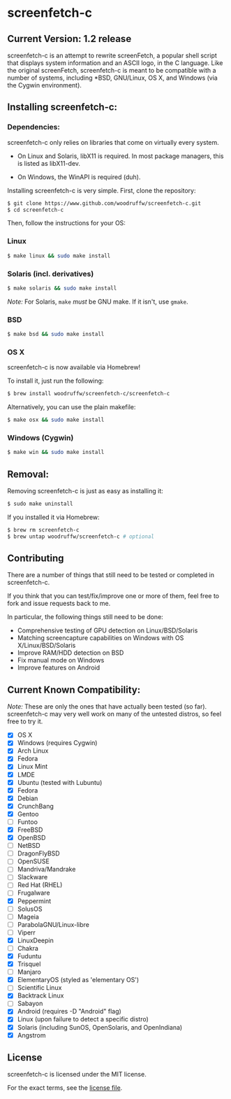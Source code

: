 screenfetch-c
=============

## Current Version: 1.2 release 

screenfetch-c is an attempt to rewrite screenFetch, a popular shell 
script that displays system information and an ASCII logo, in the C 
language.
Like the original screenFetch, screenfetch-c is meant to be compatible with a number of systems, including *BSD, GNU/Linux, OS X, and Windows (via the Cygwin environment).

## Installing screenfetch-c:

### Dependencies:
screenfetch-c only relies on libraries that come on virtually every system.

* On Linux and Solaris, libX11 is required. In most package managers, this is listed as libX11-dev.

* On Windows, the WinAPI is required (duh).

Installing screenfetch-c is very simple.
First, clone the repository:

```bash
$ git clone https://www.github.com/woodruffw/screenfetch-c.git
$ cd screenfetch-c
```
Then, follow the instructions for your OS:

### Linux

```bash
$ make linux && sudo make install
```

### Solaris (incl. derivatives)

```bash
$ make solaris && sudo make install
```

_Note:_ For Solaris, `make` *must* be GNU make. If it isn't, use `gmake`.

### BSD

```bash
$ make bsd && sudo make install
```

### OS X

screenfetch-c is now available via Homebrew!

To install it, just run the following:

```bash
$ brew install woodruffw/screenfetch-c/screenfetch-c
```

Alternatively, you can use the plain makefile:

```bash
$ make osx && sudo make install
```

### Windows (Cygwin)

```bash
$ make win && sudo make install
```

## Removal:
Removing screenfetch-c is just as easy as installing it:

```bash
$ sudo make uninstall
```

If you installed it via Homebrew:

```bash
$ brew rm screenfetch-c
$ brew untap woodruffw/screenfetch-c # optional
```

## Contributing

There are a number of things that still need to be tested or completed in screenfetch-c.

If you think that you can test/fix/improve one or more of them, feel free to fork and issue requests back to me.

In particular, the following things still need to be done:

- Comprehensive testing of GPU detection on Linux/BSD/Solaris
- Matching screencapture capabilities on Windows with OS X/Linux/BSD/Solaris
- Improve RAM/HDD detection on BSD
- Fix manual mode on Windows
- Improve features on Android

## Current Known Compatibility:

_Note:_ These are only the ones that have actually been tested (so far). screenfetch-c may very well work on many of the untested distros, so feel free to try it.

- [x] OS X
- [x] Windows (requires Cygwin)
- [x] Arch Linux
- [x] Fedora
- [x] Linux Mint
- [x] LMDE
- [x] Ubuntu (tested with Lubuntu)
- [x] Fedora
- [x] Debian
- [x] CrunchBang
- [x] Gentoo
- [ ] Funtoo
- [x] FreeBSD
- [x] OpenBSD
- [ ] NetBSD
- [ ] DragonFlyBSD
- [ ] OpenSUSE
- [ ] Mandriva/Mandrake
- [ ] Slackware
- [ ] Red Hat (RHEL)
- [ ] Frugalware
- [x] Peppermint
- [ ] SolusOS
- [ ] Mageia
- [ ] ParabolaGNU/Linux-libre
- [ ] Viperr
- [x] LinuxDeepin
- [ ] Chakra
- [x] Fuduntu
- [x] Trisquel
- [ ] Manjaro
- [x] ElementaryOS (styled as 'elementary OS')
- [ ] Scientific Linux
- [x] Backtrack Linux
- [ ] Sabayon
- [x] Android (requires -D "Android" flag)
- [x] Linux (upon failure to detect a specific distro)
- [x] Solaris (including SunOS, OpenSolaris, and OpenIndiana)
- [x] Angstrom

## License
screenfetch-c is licensed under the MIT license.

For the exact terms, see the [license file](./LICENSE).
